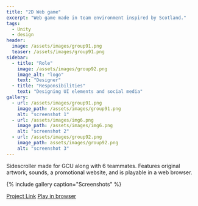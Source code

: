 ```yaml
---
title: "2D Web game"
excerpt: "Web game made in team environment inspired by Scotland."
tags:
  - Unity
  - design
header:
  image: /assets/images/group91.png
  teaser: /assets/images/group91.png
sidebar:
  - title: "Role"
    image: /assets/images/group92.png
    image_alt: "logo"
    text: "Designer"
  - title: "Responsibilities"
    text: "Designing UI elements and social media"
gallery:
  - url: /assets/images/group91.png
    image_path: /assets/images/group91.png
    alt: "screenshot 1"
  - url: /assets/images/img6.png
    image_path: /assets/images/img6.png
    alt: "screenshot 2"
  - url: /assets/images/group92.png
    image_path: assets/images/group92.png
    alt: "screenshot 3"
---
```


Sidescroller made for GCU along with 6 teammates. Features original artwork, sounds, a promotional website, and is playable in a web browser. 

{% include gallery caption="Screenshots" %}

<a href="https://adamalbsoul.github.io/Group9-ProjectWebsite/" class="btn btn--primary">Project Link</a>
<a href="https://adamalbsoul.github.io/Group9-ProjectWebsite/waves/waves.html/" class="btn btn--secondary">Play in browser</a>

